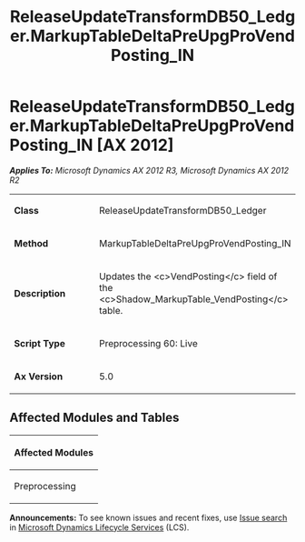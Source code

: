 ﻿---
title: ReleaseUpdateTransformDB50_Ledger.MarkupTableDeltaPreUpgProVendPosting_IN
TOCTitle: ReleaseUpdateTransformDB50_Ledger.MarkupTableDeltaPreUpgProVendPosting_IN
ms:assetid: a3a31e7a-c59c-3848-dce4-37cdda443b71
ms:mtpsurl: https://msdn.microsoft.com/en-us/library/JJ736799(v=AX.60)
ms:contentKeyID: 49710230
ms.date: 05/18/2015
mtps_version: v=AX.60
---

# ReleaseUpdateTransformDB50\_Ledger.MarkupTableDeltaPreUpgProVendPosting\_IN [AX 2012]


_**Applies To:** Microsoft Dynamics AX 2012 R3, Microsoft Dynamics AX 2012 R2_

<table>
<colgroup>
<col style="width: 50%" />
<col style="width: 50%" />
</colgroup>
<tbody>
<tr class="odd">
<td><p><strong>Class</strong></p></td>
<td><p>ReleaseUpdateTransformDB50_Ledger</p></td>
</tr>
<tr class="even">
<td><p><strong>Method</strong></p></td>
<td><p>MarkupTableDeltaPreUpgProVendPosting_IN</p></td>
</tr>
<tr class="odd">
<td><p><strong>Description</strong></p></td>
<td><p>Updates the &lt;c&gt;VendPosting&lt;/c&gt; field of the &lt;c&gt;Shadow_MarkupTable_VendPosting&lt;/c&gt; table.</p></td>
</tr>
<tr class="even">
<td><p><strong>Script Type</strong></p></td>
<td><p>Preprocessing 60: Live</p></td>
</tr>
<tr class="odd">
<td><p><strong>Ax Version</strong></p></td>
<td><p>5.0</p></td>
</tr>
</tbody>
</table>


## Affected Modules and Tables

<table>
<colgroup>
<col style="width: 100%" />
</colgroup>
<thead>
<tr class="header">
<th><p>Affected Modules</p></th>
</tr>
</thead>
<tbody>
<tr class="odd">
<td><p>Preprocessing</p></td>
</tr>
</tbody>
</table>

  
**Announcements:** To see known issues and recent fixes, use [Issue search](http://go.microsoft.com/fwlink/?linkid=389258) in [Microsoft Dynamics Lifecycle Services](http://go.microsoft.com/fwlink/?linkid=306505) (LCS).

